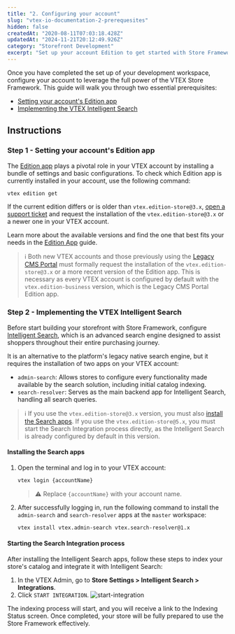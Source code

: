 ```yaml
---
title: "2. Configuring your account"
slug: "vtex-io-documentation-2-prerequesites"
hidden: false
createdAt: "2020-08-11T07:03:18.428Z"
updatedAt: "2024-11-21T20:12:49.926Z"
category: "Storefront Development"
excerpt: "Set up your account Edition to get started with Store Framework."
---
```


Once you have completed the set up of your development workspace, configure your account to leverage the full power of the VTEX Store Framework. This guide will walk you through two essential prerequisites:

- [Setting your account's Edition app](#step-1---setting-your-accounts-edition-app)
- [Implementing the VTEX Intelligent Search](#step-2---implementing-the-vtex-intelligent-search)

## Instructions

### Step 1 - Setting your account's Edition app

The [Edition app](https://developers.vtex.com/docs/guides/vtex-io-documentation-edition-app/) plays a pivotal role in your VTEX account by installing a bundle of settings and basic configurations. To check which Edition app is currently installed in your account, use the following command:

```sh
vtex edition get
```

If the current edition differs or is older than `vtex.edition-store@3.x`, [open a support ticket](https://help.vtex.com/support?/cultureInfo=en-us) and request the installation of the `vtex.edition-store@3.x` or a newer one in your VTEX account.

Learn more about the available versions and find the one that best fits your needs in the [Edition App](https://developers.vtex.com/docs/guides/vtex-io-documentation-edition-app) guide.

>ℹ Both new VTEX accounts and those previously using the [Legacy CMS Portal](https://help.vtex.com/tutorial/what-is-cms--EmO8u2WBj2W4MUQCS8262) must formally request the installation of the `vtex.edition-store@3.x` or a more recent version of the Edition app. This is necessary as every VTEX account is configured by default with the `vtex.edition-business` version, which is the Legacy CMS Portal Edition app.

### Step 2 - Implementing the VTEX Intelligent Search

Before start building your storefront with Store Framework, configure [Intelligent Search](https://help.vtex.com/tracks/vtex-intelligent-search--19wrbB7nEQcmwzDPl1l4Cb), which is an advanced search engine designed to assist shoppers throughout their entire purchasing journey.

It is an alternative to the platform's legacy native search engine, but it requires the installation of two apps on your VTEX account:

- `admin-search`: Allows stores to configure every functionality made available by the search solution, including initial catalog indexing.
- `search-resolver`: Serves as the main backend app for Intelligent Search, handling all search queries.

>ℹ️ If you use the `vtex.edition-store@3.x` version, you must also [install the Search apps](https://developers.vtex.com/docs/guides/vtex-io-documentation-2-prerequesites#step-2---implementing-the-vtex-intelligent-search). If you use the `vtex.edition-store@5.x`, you must start the Search Integration process directly, as the Intelligent Search is already configured by default in this version.

#### Installing the Search apps

1. Open the terminal and log in to your VTEX account:

    ```sh
    vtex login {accountName}
    ```

    >⚠️ Replace `{accountName}` with your account name.

2. After successfully logging in, run the following command to install the `admin-search` and `search-resolver` apps at the `master` workspace:

    ```sh
    vtex install vtex.admin-search vtex.search-resolver@1.x
    ```

#### Starting the Search Integration process

After installing the Intelligent Search apps, follow these steps to index your store's catalog and integrate it with Intelligent Search:

1. In the VTEX Admin, go to **Store Settings > Intelligent Search > Integrations**.
2. Click `START INTEGRATION`.
   ![start-integration](https://cdn.jsdelivr.net/gh/vtexdocs/dev-portal-content@main/images/vtex-io-documentation-2-prerequesites-0.png)

The indexing process will start, and you will receive a link to the Indexing Status screen. Once completed, your store will be fully prepared to use the Store Framework effectively.

